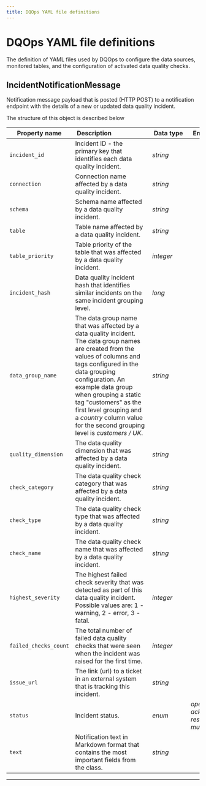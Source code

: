 ```yaml
---
title: DQOps YAML file definitions
---
```

# DQOps YAML file definitions
The definition of YAML files used by DQOps to configure the data sources, monitored tables, and the configuration of activated data quality checks.


## IncidentNotificationMessage
Notification message payload that is posted (HTTP POST) to a notification endpoint with the details of a new or updated data quality incident.


The structure of this object is described below

|&nbsp;Property&nbsp;name&nbsp;|&nbsp;Description&nbsp;&nbsp;&nbsp;&nbsp;&nbsp;&nbsp;&nbsp;&nbsp;&nbsp;&nbsp;&nbsp;&nbsp;&nbsp;&nbsp;&nbsp;&nbsp;&nbsp;&nbsp;&nbsp;&nbsp;&nbsp;|&nbsp;Data&nbsp;type&nbsp;|&nbsp;Enum&nbsp;values&nbsp;|&nbsp;Default&nbsp;value&nbsp;|&nbsp;Sample&nbsp;values&nbsp;|
|---------------|---------------------------------|-----------|-------------|---------------|---------------|
|<span class="no-wrap-code ">`incident_id`</span>|Incident ID - the primary key that identifies each data quality incident.|*string*| | | |
|<span class="no-wrap-code ">`connection`</span>|Connection name affected by a data quality incident.|*string*| | | |
|<span class="no-wrap-code ">`schema`</span>|Schema name affected by a data quality incident.|*string*| | | |
|<span class="no-wrap-code ">`table`</span>|Table name affected by a data quality incident.|*string*| | | |
|<span class="no-wrap-code ">`table_priority`</span>|Table priority of the table that was affected by a data quality incident.|*integer*| | | |
|<span class="no-wrap-code ">`incident_hash`</span>|Data quality incident hash that identifies similar incidents on the same incident grouping level.|*long*| | | |
|<span class="no-wrap-code ">`data_group_name`</span>|The data group name that was affected by a data quality incident. The data group names are created from the values of columns and tags configured in the data grouping configuration. An example data group when grouping a static tag &quot;customers&quot;  as the first level grouping and a *country* column value for the second grouping level is *customers / UK*.|*string*| | | |
|<span class="no-wrap-code ">`quality_dimension`</span>|The data quality dimension that was affected by a data quality incident.|*string*| | | |
|<span class="no-wrap-code ">`check_category`</span>|The data quality check category that was affected by a data quality incident.|*string*| | | |
|<span class="no-wrap-code ">`check_type`</span>|The data quality check type that was affected by a data quality incident.|*string*| | | |
|<span class="no-wrap-code ">`check_name`</span>|The data quality check name that was affected by a data quality incident.|*string*| | | |
|<span class="no-wrap-code ">`highest_severity`</span>|The highest failed check severity that was detected as part of this data quality incident. Possible values are: 1 - warning, 2 - error, 3 - fatal.|*integer*| | | |
|<span class="no-wrap-code ">`failed_checks_count`</span>|The total number of failed data quality checks that were seen when the incident was raised for the first time.|*integer*| | | |
|<span class="no-wrap-code ">`issue_url`</span>|The link (url) to a ticket in an external system that is tracking this incident.|*string*| | | |
|<span class="no-wrap-code ">`status`</span>|Incident status.|*enum*|*open*<br/>*acknowledged*<br/>*resolved*<br/>*muted*<br/>| | |
|<span class="no-wrap-code ">`text`</span>|Notification text in Markdown format that contains the most important fields from the class.|*string*| | | |



___

